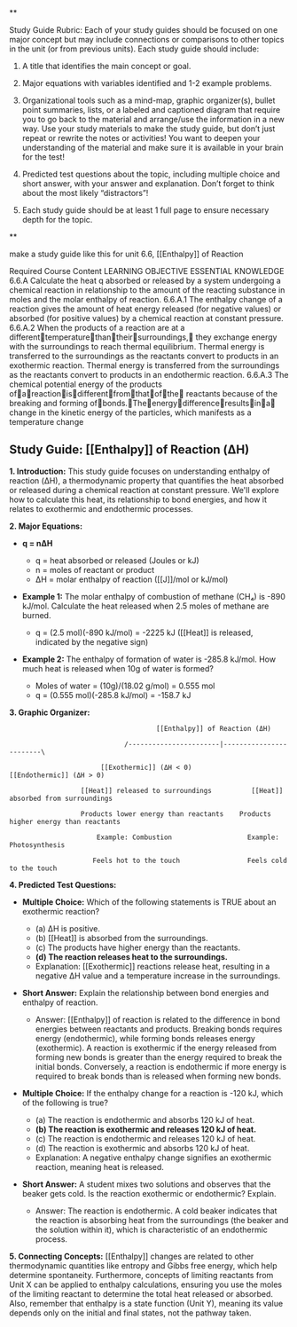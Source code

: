 **

Study Guide Rubric: Each of your study guides should be focused on one major concept but may include connections or comparisons to other topics in the unit (or from previous units). Each study guide should include:

1. A title that identifies the main concept or goal.
    
2. Major equations with variables identified and 1-2 example problems.
    
3. Organizational tools such as a mind-map, graphic organizer(s), bullet point summaries, lists, or a labeled and captioned diagram that require you to go back to the material and arrange/use the information in a new way. Use your study materials to make the study guide, but don’t just repeat or rewrite the notes or activities! You want to deepen your understanding of the material and make sure it is available in your brain for the test!
    
4. Predicted test questions about the topic, including multiple choice and short answer, with your answer and explanation. Don’t forget to think about the most likely “distractors”!
    
5. Each study guide should be at least 1 full page to ensure necessary depth for the topic.
    

**

make a study guide like this for unit 6.6, [[Enthalpy]] of Reaction

Required Course Content
LEARNING OBJECTIVE ESSENTIAL KNOWLEDGE
6.6.A
Calculate the heat q
absorbed or released
by a system undergoing
a chemical reaction in
relationship to the amount
of the reacting substance in
moles and the molar enthalpy
of reaction.
6.6.A.1
The enthalpy change of a reaction gives the
amount of heat energy released (for negative
values) or absorbed (for positive values) by a
chemical reaction at constant pressure.
6.6.A.2
When the products of a reaction are at a
differenttemperaturethantheirsurroundings,
they exchange energy with the surroundings
to reach thermal equilibrium. Thermal energy
is transferred to the surroundings as the
reactants convert to products in an exothermic
reaction. Thermal energy is transferred from
the surroundings as the reactants convert to
products in an endothermic reaction.
6.6.A.3
The chemical potential energy of the products
ofareactionisdifferentfromthatofthe
reactants because of the breaking and forming
ofbonds.Theenergydifferenceresultsina
change in the kinetic energy of the particles,
which manifests as a temperature change



## Study Guide: [[Enthalpy]] of Reaction (ΔH)

**1. Introduction:** This study guide focuses on understanding enthalpy of reaction (ΔH), a thermodynamic property that quantifies the heat absorbed or released during a chemical reaction at constant pressure.  We'll explore how to calculate this heat, its relationship to bond energies, and how it relates to exothermic and endothermic processes.

**2. Major Equations:**

* **q = nΔH** 
    * q = heat absorbed or released (Joules or kJ)
    * n = moles of reactant or product
    * ΔH = molar enthalpy of reaction ([[J]]/mol or kJ/mol)

* **Example 1:**  The molar enthalpy of combustion of methane (CH₄) is -890 kJ/mol.  Calculate the heat released when 2.5 moles of methane are burned.
    * q = (2.5 mol)(-890 kJ/mol) = -2225 kJ ([[Heat]] is released, indicated by the negative sign)

* **Example 2:**  The enthalpy of formation of water is -285.8 kJ/mol. How much heat is released when 10g of water is formed?
    * Moles of water = (10g)/(18.02 g/mol) = 0.555 mol
    * q = (0.555 mol)(-285.8 kJ/mol) = -158.7 kJ


**3. Graphic Organizer:**

```
                                     [[Enthalpy]] of Reaction (ΔH)

                             /-----------------------|------------------------\

                       [[Exothermic]] (ΔH < 0)                    [[Endothermic]] (ΔH > 0)

                  [[Heat]] released to surroundings          [[Heat]] absorbed from surroundings

                  Products lower energy than reactants    Products higher energy than reactants

                      Example: Combustion                   Example: Photosynthesis

                     Feels hot to the touch                 Feels cold to the touch
```


**4. Predicted Test Questions:**

* **Multiple Choice:** Which of the following statements is TRUE about an exothermic reaction?
    * (a) ΔH is positive.
    * (b) [[Heat]] is absorbed from the surroundings.
    * (c) The products have higher energy than the reactants.
    * **(d) The reaction releases heat to the surroundings.** 
    * Explanation: [[Exothermic]] reactions release heat, resulting in a negative ΔH value and a temperature increase in the surroundings.

* **Short Answer:** Explain the relationship between bond energies and enthalpy of reaction.
    * Answer: [[Enthalpy]] of reaction is related to the difference in bond energies between reactants and products.  Breaking bonds requires energy (endothermic), while forming bonds releases energy (exothermic).  A reaction is exothermic if the energy released from forming new bonds is greater than the energy required to break the initial bonds. Conversely, a reaction is endothermic if more energy is required to break bonds than is released when forming new bonds.


* **Multiple Choice:**  If the enthalpy change for a reaction is -120 kJ, which of the following is true?
    * (a) The reaction is endothermic and absorbs 120 kJ of heat.
    * **(b) The reaction is exothermic and releases 120 kJ of heat.**
    * (c) The reaction is endothermic and releases 120 kJ of heat.
    * (d) The reaction is exothermic and absorbs 120 kJ of heat.
    * Explanation: A negative enthalpy change signifies an exothermic reaction, meaning heat is released.

* **Short Answer:**  A student mixes two solutions and observes that the beaker gets cold. Is the reaction exothermic or endothermic? Explain.
    * Answer: The reaction is endothermic.  A cold beaker indicates that the reaction is absorbing heat from the surroundings (the beaker and the solution within it), which is characteristic of an endothermic process.


**5.  Connecting Concepts:**  [[Enthalpy]] changes are related to other thermodynamic quantities like entropy and Gibbs free energy, which help determine spontaneity.  Furthermore, concepts of limiting reactants from Unit X can be applied to enthalpy calculations, ensuring you use the moles of the limiting reactant to determine the total heat released or absorbed.  Also, remember that enthalpy is a state function (Unit Y), meaning its value depends only on the initial and final states, not the pathway taken.
